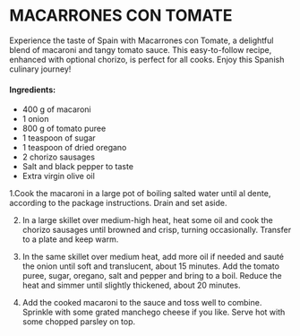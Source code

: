 # MACARRONES CON TOMATE 


Experience the taste of Spain with Macarrones con Tomate, a delightful blend of macaroni and tangy tomato sauce. This easy-to-follow recipe, enhanced with optional chorizo, is perfect for all cooks. Enjoy this Spanish culinary journey!

#### Ingredients:

* 400 g of macaroni
* 1 onion
* 800 g of tomato puree
* 1 teaspoon of sugar
* 1 teaspoon of dried oregano
* 2 chorizo sausages
* Salt and black pepper to taste
* Extra virgin olive oil



1.Cook the macaroni in a large pot of boiling salted water until al dente, according to the package instructions. Drain and set aside.


2. In a large skillet over medium-high heat, heat some oil and cook the chorizo sausages until browned and crisp, turning occasionally. Transfer to a plate and keep warm.


3. In the same skillet over medium heat, add more oil if needed and sauté the onion until soft and translucent, about 15 minutes. Add the tomato puree, sugar, oregano, salt and pepper and bring to a boil. Reduce the heat and simmer until slightly thickened, about 20 minutes.


4. Add the cooked macaroni to the sauce and toss well to combine. Sprinkle with some grated manchego cheese if you like. Serve hot with some chopped parsley on top.